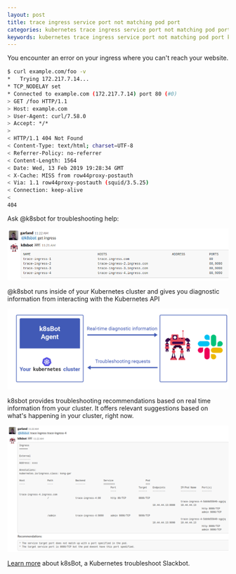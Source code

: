 ```yaml
---
layout: post
title: trace ingress service port not matching pod port
categories: kubernetes trace ingress service port not matching pod port k8sbot
keywords: kubernetes trace ingress service port not matching pod port k8sbot
---
```


You encounter an error on your ingress where you can't reach your website.

```bash
$ curl example.com/foo -v
*   Trying 172.217.7.14...
* TCP_NODELAY set
* Connected to example.com (172.217.7.14) port 80 (#0)
> GET /foo HTTP/1.1
> Host: example.com
> User-Agent: curl/7.58.0
> Accept: */*
>
< HTTP/1.1 404 Not Found
< Content-Type: text/html; charset=UTF-8
< Referrer-Policy: no-referrer
< Content-Length: 1564
< Date: Wed, 13 Feb 2019 19:28:34 GMT
< X-Cache: MISS from row44proxy-postauth
< Via: 1.1 row44proxy-postauth (squid/3.5.25)
< Connection: keep-alive
<
404
```

Ask @k8sbot for troubleshooting help:

![get ingress](/assets/blog/images/workflow/trace-ingress-service-port-not-matching-pod-port/ingress-pod-1.png)

@k8sbot runs inside of your Kubernetes cluster and gives you diagnostic information
from interacting with the Kubernetes API

![get ingress](/assets/blog/images/workflow/k8sbot-agent-request.png)

k8sbot provides troubleshooting recommendations based on real time information
from your cluster.  It offers relevant suggestions based on what's happening
in your cluster, right now.

![get ingress](/assets/blog/images/workflow/trace-ingress-service-port-not-matching-pod-port/ingress-pod-2.png)

<A HREF="https://www.managedkube.com">Learn more</a> about k8sBot, a Kubernetes troubleshoot Slackbot.
